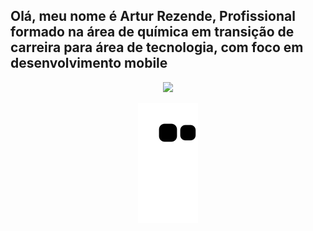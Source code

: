 ## Olá, meu nome é Artur Rezende, Profissional formado na área de química em transição de carreira para área de tecnologia, com foco em desenvolvimento mobile 
<div align="center">
  <a href="https://github.com/arturtiska">
  <img height="180em" src="https://github-readme-stats.vercel.app/api?username=arturtiska&show_icons=true&theme=dracula&include_all_commits=true&count_private=true"/>
 
    


  
  
  ![Snake animation](https://github.com/rafaballerini/rafaballerini/blob/output/github-contribution-grid-snake.svg)
 

 
